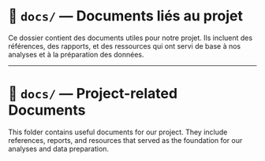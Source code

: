 # 📂 `docs/` — Documents liés au projet

Ce dossier contient des documents utiles pour notre projet. Ils incluent des références, des rapports, et des ressources qui ont servi de base à nos analyses et à la préparation des données.

------------------------------------------------------------------------

# 📂 `docs/` — Project-related Documents

This folder contains useful documents for our project. They include references, reports, and resources that served as the foundation for our analyses and data preparation.

